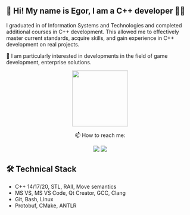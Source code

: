 ## 👋 Hi! My name is Egor, I am a C++ developer 🧑‍💻
I graduated in of Information Systems and Technologies and completed additional courses in C++ development.
This allowed me to effectively master current standards, acquire skills, and gain experience in C++ development on real projects.

🔭 I am particularly interested in developments in the field of game development, enterprise solutions.



<p align='center'>
  <a href="https://github.com/Juyonaro"><img height=150 src="https://github-readme-stats.vercel.app/api/top-langs/?username=Juyonaro&layout=compact"/></a>
</p>

<p align='center'>
   📫 How to reach me:
</p>

<p align='center'>
  <a href="mailto:f.s0cial@outlook.com"><img src="https://img.shields.io/badge/Microsoft_Outlook-0078D4?style=for-the-badge&logo=microsoft-outlook&logoColor=white"/></a>
  <a href="https://t.me/JensenSyrner"><img src="https://img.shields.io/badge/Telegram-2CA5E0?style=for-the-badge&logo=telegram&logoColor=white"/></a>
</p>



## 🛠 Technical Stack
*   C++ 14/17/20, STL, RAII, Move semantics
*   MS VS, MS VS Code, Qt Creator, GCC, Clang
*   Git, Bash, Linux
*   Protobuf, CMake, ANTLR

<!--
<a href="https://www.linkedin.com/"><img src="https://img.shields.io/badge/linkedin-%230077B5.svg?&style=for-the-badge&logo=linkedin&logoColor=white"/></a>
-->
